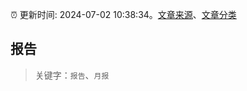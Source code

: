 :alarm_clock: 更新时间: 2024-07-02 10:38:34。[文章来源](/README.md)、[文章分类](/TAGS.md)

## 报告


> 关键字：`报告`、`月报`



